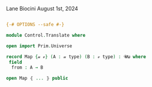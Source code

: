Lane Biocini
August 1st, 2024

```agda

{-# OPTIONS --safe #-}

module Control.Translate where

open import Prim.Universe

record Map {𝓊 𝓋} (A : 𝓊 type) (B : 𝓋 type) : 𝓤ω where
 field
  from : A → B

open Map ⦃ ... ⦄ public
